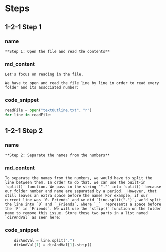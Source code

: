 <!--title={Parsing the File:Coding the Relationships Part 1}-->

<!--badges={Python:11,Algorithms:5}-->

<!--concepts={directedGraphs, introToGraphs, useOfGraphs}-->

# Steps

## 1-2-1 Step 1

### name

```
**Step 1: Open the file and read the contents**
```

### md_content

```
Let's focus on reading in the file.

We have to open and read the file line by line in order to read every folder and its associated number:
```

### code_snippet

```python
readFile = open("textOutline.txt", "r")
for line in readFile:
```

## 1-2-1 Step 2

### name

```
**Step 2: Separate the names from the numbers**
```

### md_content

```
To separate the names from the numbers, we would have to split the line between them. In order to do that, we can use the built-in `split()` function. We pass in the string `"."` into `split()` because our folder number and name are separated by a period.  However, that still leaves an extra space before the name! For example, if our current line was `0. Friends` and we did `line.split(".")`, we'd split the line into `0` and `_Friends`, where `_`  represents a space before the `F` in `Friends`. We will use the `strip()` function on the folder name to remove this issue. Store these two parts in a list named `dirAndVal` as seen here:
```

### code_snippet

```python
	dirAndVal = line.split(".")
	dirAndVal[1] = dirAndVal[1].strip()
```


